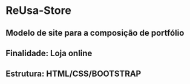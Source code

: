 # ReUsa-Store
## Modelo de site para a composição de portfólio

## Finalidade: Loja online

## Estrutura: HTML/CSS/BOOTSTRAP

